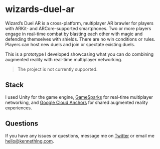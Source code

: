 # wizards-duel-ar

Wizard’s Duel AR is a cross-platform, multiplayer AR brawler for players with ARKit- and ARCore-supported smartphones. Two or more players engage in real-time combat by blasting each other with magic and defending themselves with shields. There are no win conditions or rules. Players can host new duels and join or spectate existing duels.

This is a prototype I developed showcasing what you can do combining augmented reality with real-time multiplayer networking. 

> The project is not currently supported. 

## Stack

I used Unity for the game engine, [GameSparks](https://docs.gamesparks.com/tutorials/real-time-services/) for real-time multiplayer networking, and [Google Cloud Anchors](https://developers.google.com/ar/develop/java/cloud-anchors/overview-android) for shared augmented reality experiences. 

## Questions

If you have any issues or questions, message me on [Twitter](https://twitter.com/kennethlng) or email me hello@kennethlng.com.
